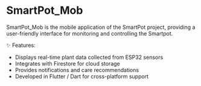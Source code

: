 # SmartPot_Mob

SmartPot_Mob is the mobile application of the SmartPot project, providing a user-friendly interface for monitoring and controlling the Smartpot.

✨ Features:

- Displays real-time plant data collected from ESP32 sensors
- Integrates with Firestore for cloud storage
- Provides notifications and care recommendations
- Developed in Flutter / Dart for cross-platform support
